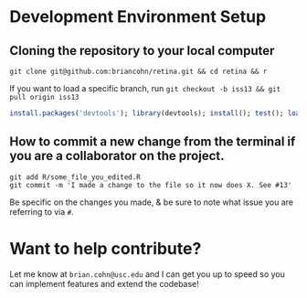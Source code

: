 # Development Environment Setup

## Cloning the repository to your local computer
```shell
git clone git@github.com:briancohn/retina.git && cd retina && r
```

If you want to load a specific branch, run `git checkout -b iss13 && git pull origin iss13`

```r
install.packages('devtools'); library(devtools); install(); test(); load_all();
```

## How to commit a new change from the terminal if you are a collaborator on the project.
```shell
git add R/some_file_you_edited.R
git commit -m 'I made a change to the file so it now does X. See #13'
```
Be specific on the changes you made, & be sure to note what issue you are referring to via `#`.

# Want to help contribute?
Let me know at `brian.cohn@usc.edu` and I can get you up to speed so you can implement features and extend the codebase!

